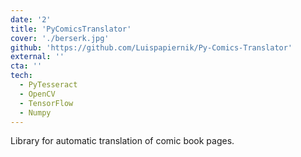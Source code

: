 ```yaml
---
date: '2'
title: 'PyComicsTranslator'
cover: './berserk.jpg'
github: 'https://github.com/Luispapiernik/Py-Comics-Translator'
external: ''
cta: ''
tech:
  - PyTesseract
  - OpenCV
  - TensorFlow
  - Numpy
---
```


Library for automatic translation of comic book pages.
